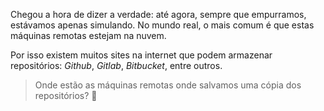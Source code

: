 Chegou a hora de dizer a verdade: até agora, sempre que empurramos, estávamos apenas simulando. No mundo real, o mais comum é que estas máquinas remotas estejam na nuvem.

Por isso existem muitos sites na internet que podem armazenar repositórios: _Github_, _Gitlab_, _Bitbucket_, entre outros.

> Onde estão as máquinas remotas onde salvamos uma cópia dos repositórios? :thought_balloon:

